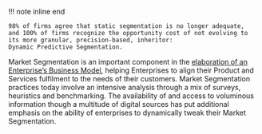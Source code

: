 !!! note inline end

    98% of firms agree that static segmentation is no longer adequate,
    and 100% of firms recognize the opportunity cost of not evolving to 
    its more granular, precision-based, inheritor: 
    Dynamic Predictive Segmentation.

Market Segmentation is an important component in the [elaboration of an Enterprise’s Business Model](../../),
helping Enterprises to align their Product and Services fulfilment to the needs of their customers.
Market Segmentation practices today involve an intensive analysis through a mix of surveys,
heuristics and benchmarking.
The availability of and access to voluminous information though a multitude of digital sources has put
additional emphasis on the ability of enterprises to dynamically tweak their Market Segmentation.
